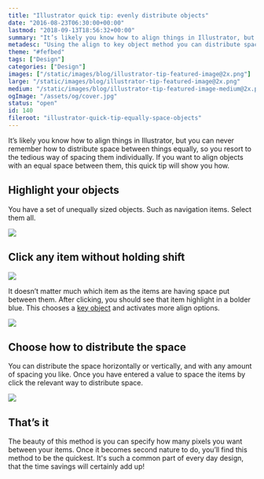 ```yaml
---
title: "Illustrator quick tip: evenly distribute objects"
date: "2016-08-23T06:30:00+00:00"
lastmod: "2018-09-13T18:56:32+00:00"
summary: "It’s likely you know how to align things in Illustrator, but you can never remember how to space things equally, so you resort to the tedious way of spacing them individually. If you want to align objects with an equal space between them, this quick tip will show you how."
metadesc: "Using the align to key object method you can distribute space between objects equally. This is by far the quickest method for spacing navigation items, or anything equally in Adobe Illustrator to add a set amount."
theme: "#fefbed"
tags: ["Design"]
categories: ["Design"]
images: ["/static/images/blog/illustrator-tip-featured-image@2x.png"]
large: "/static/images/blog/illustrator-tip-featured-image@2x.png"
medium: "/static/images/blog/illustrator-tip-featured-image-medium@2x.png"
ogImage: "/assets/og/cover.jpg"
status: "open"
id: 140
fileroot: "illustrator-quick-tip-equally-space-objects"
---
```


It’s likely you know how to align things in Illustrator, but you can never remember how to distribute space between things equally, so you resort to the tedious way of spacing them individually. If you want to align objects with an equal space between them, this quick tip will show you how.

## Highlight your objects
You have a set of unequally sized objects. Such as navigation items. Select them all.

<div className="article-image flex center">
  <Image src="/static/images/blog/space-equally-selected.png" width={640} height={420} />
</div>

## Click any item without holding shift

<div className="article-image flex center">
  <Image src="/static/images/blog/space-equally-key-highlight.png" width={640} height={420} />
</div>

It doesn’t matter much which item as the items are having space put between them. After clicking, you should see that item highlight in a bolder blue. This chooses a [key object](/blog/illustrator-quick-tip-align-to-key-object) and activates more align options.

<div className="article-image flex center">
  <Image src="/static/images/blog/space-equally-align-panel-distribute.png" width={640} height={420} />
</div>

## Choose how to distribute the space
You can distribute the space horizontally or vertically, and with any amount of spacing you like. Once you have entered a value to space the items by click the relevant way to distribute space.

<div className="article-image flex center">
  <Image src="/static/images/blog/align-objects-equally.gif" width={640} height={420} />
</div>

## That’s it
The beauty of this method is you can specify how many pixels you want between your items. Once it becomes second nature to do, you’ll find this method to be the quickest. It's such a common part of every day design, that the time savings will certainly add up!
